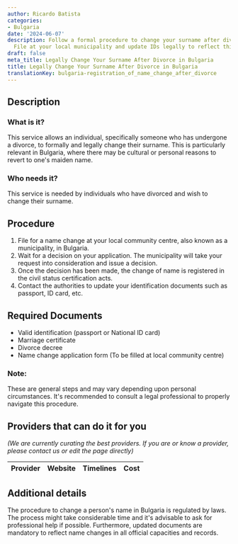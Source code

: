 ```yaml
---
author: Ricardo Batista
categories:
- Bulgaria
date: '2024-06-07'
description: Follow a formal procedure to change your surname after divorce in Bulgaria.
  File at your local municipality and update IDs legally to reflect this change.
draft: false
meta_title: Legally Change Your Surname After Divorce in Bulgaria
title: Legally Change Your Surname After Divorce in Bulgaria
translationKey: bulgaria-registration_of_name_change_after_divorce
---
```


## Description
### What is it?
This service allows an individual, specifically someone who has undergone a divorce, to formally and legally change their surname. This is particularly relevant in Bulgaria, where there may be cultural or personal reasons to revert to one's maiden name.

### Who needs it?
This service is needed by individuals who have divorced and wish to change their surname.

## Procedure

1. File for a name change at your local community centre, also known as a municipality, in Bulgaria.
2. Wait for a decision on your application. The municipality will take your request into consideration and issue a decision.
3. Once the decision has been made, the change of name is registered in the civil status certification acts.
4. Contact the authorities to update your identification documents such as passport, ID card, etc. 

## Required Documents

* Valid identification (passport or National ID card)
* Marriage certificate
* Divorce decree
* Name change application form (To be filled at local community centre)

### Note:
These are general steps and may vary depending upon personal circumstances. It's recommended to consult a legal professional to properly navigate this procedure.

## Providers that can do it for you

_(We are currently curating the best providers. If you are or know a provider, please contact us or edit the page directly)_

| Provider        |     Website     |     Timelines    |       Cost      |
| --------------- | --------------- |  :-------------: | :-------------: |

## Additional details
The procedure to change a person's name in Bulgaria is regulated by laws. The process might take considerable time and it's advisable to ask for professional help if possible. Furthermore, updated documents are mandatory to reflect name changes in all official capacities and records.
